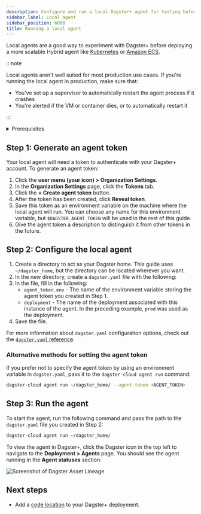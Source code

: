 ```yaml
---
description: Configure and run a local Dagster+ agent for testing before scaling with your preferred cloud service provider.
sidebar_label: Local agent
sidebar_position: 6000
title: Running a local agent
---
```


Local agents are a good way to experiment with Dagster+ before deploying a more scalable Hybrid agent like [Kubernetes](/deployment/dagster-plus/hybrid/kubernetes) or [Amazon ECS](/deployment/dagster-plus/hybrid/amazon-ecs/).

:::note

Local agents aren't well suited for most production use cases. If you're running the local agent in production, make sure that:

- You've set up a supervisor to automatically restart the agent process if it crashes
- You're alerted if the VM or container dies, or to automatically restart it

:::

<details>
  <summary>Prerequisites</summary>

To follow the steps in this guide, you'll need:

- **Organization Admin** permissions in your Dagster+ account
- **To install the `dagster-cloud` CLI** in the same environment where the agent will run. We recommend using a Python virtual environment for your Dagster application code and its dependencies.

```bash
pip install dagster-cloud
```

</details>

## Step 1: Generate an agent token

Your local agent will need a token to authenticate with your Dagster+ account. To generate an agent token:

1. Click the **user menu (your icon) > Organization Settings**.
2. In the **Organization Settings** page, click the **Tokens** tab.
3. Click the **+ Create agent token** button.
4. After the token has been created, click **Reveal token**.
5. Save this token as an environment variable on the machine where the local agent will run. You can choose any name for this environment variable, but `$DAGSTER_AGENT_TOKEN` will be used in the rest of this guide.
6. Give the agent token a description to distinguish it from other tokens in the future.

## Step 2: Configure the local agent

1. Create a directory to act as your Dagster home. This guide uses `~/dagster_home`, but the directory can be located wherever you want.
2. In the new directory, create a `dagster.yaml` file with the following:
   <CodeExample
     path="docs_snippets/docs_snippets/dagster-plus/deployment/hybrid/agents/local_dagster.yaml"
     language="yaml"
     title="dagster.yaml"
   />
3. In the file, fill in the following:
   - `agent_token.env` - The name of the environment variable storing the agent token you created in Step 1.
   - `deployment` - The name of the deployment associated with this instance of the agent. In the preceding example, `prod` was used as the deployment.
4. Save the file.

For more information about `dagster.yaml` configuration options, check out the [`dagster.yaml` reference](/deployment/oss/dagster-yaml).

### Alternative methods for setting the agent token

If you prefer not to specify the agent token by using an environment variable in `dagster.yaml`, pass it to the `dagster-cloud agent run` command:

```bash
dagster-cloud agent run ~/dagster_home/ --agent-token <AGENT_TOKEN>
```

## Step 3: Run the agent

To start the agent, run the following command and pass the path to the `dagster.yaml` file you created in Step 2:

```bash
dagster-cloud agent run ~/dagster_home/
```

To view the agent in Dagster+, click the Dagster icon in the top left to navigate to the **Deployment > Agents** page. You should see the agent running in the **Agent statuses** section:

![Screenshot of Dagster Asset Lineage](/images/dagster-plus/deployment/agents/dagster-cloud-instance-status.png)

## Next steps

- Add a [code location](/deployment/code-locations/) to your Dagster+ deployment.
